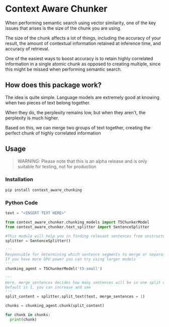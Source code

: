 # Context Aware Chunker
When performing semantic search using vector similarity, one of the key issues that arises is the size of the chunk you are using.

The size of the chunk affects a lot of things, including the accuracy of your result, the amount of contextual information retained at inference time, and accuracy of retrieval.

One of the easiest ways to boost accuracy is to retain highly correlated information in a single atomic chunk as opposed to creating multiple, since this might be missed when performing semantic search. 

## How does this package work?
The idea is quite simple. Language models are extremely good at knowing when two pieces of text belong together.

When they do, the perplexity remains low, but when they aren't, the perplexity is much higher. 

Based on this, we can merge two groups of text together, creating the perfect chunk of highly correlated information

## Usage

> WARNING: Please note that this is an alpha release and is only suitable for testing, not for production

### Installation
```
pip install context_aware_chunking
```
### Python Code
```python
text = "<INSERT TEXT HERE>"

from context_aware_chunker.chunking_models import T5ChunkerModel
from context_aware_chunker.text_splitter import SentenceSplitter

#This module will help you in finding relevant sentences from unstructured text
splitter = SentenceSplitter()

'''
Responsible for determining which sentence segments to merge or separate
If you have more GPU power you can try using larger models
'''
chunking_agent = T5ChunkerModel('t5-small')

'''
Here, merge_sentences decides how many sentences will be in one split of the sentences
Default is 1, you can increase and see
'''
split_content = splitter.split_text(text, merge_sentences = 1)

chunks = chunking_agent.chunk(split_content)

for chunk in chunks:
  print(chunk)
```
